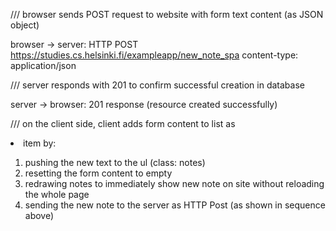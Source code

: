 /// browser sends POST request to website with form text content (as JSON object)

browser -> server: HTTP POST https://studies.cs.helsinki.fi/exampleapp/new_note_spa content-type: application/json

/// server responds with 201 to confirm successful creation in database

server -> browser: 201 response (resource created successfully)

/// on the client side, client adds form content to list as <li> item by:

1) pushing the new text to the ul (class: notes)
2) resetting the form content to empty
3) redrawing notes to immediately show new note on site without reloading the whole page
4) sending the new note to the server as HTTP Post (as shown in sequence above)


